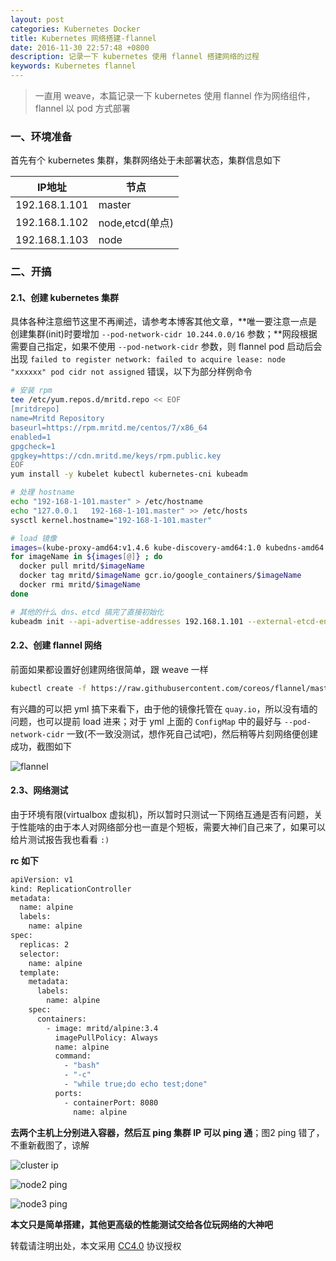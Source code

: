 ```yaml
---
layout: post
categories: Kubernetes Docker
title: Kubernetes 网络搭建-flannel
date: 2016-11-30 22:57:48 +0800
description: 记录一下 kubernetes 使用 flannel 搭建网络的过程
keywords: Kubernetes flannel
---
```


> 一直用 weave，本篇记录一下 kubernetes 使用 flannel 作为网络组件，flannel 以 pod 方式部署

### 一、环境准备

首先有个 kubernetes 集群，集群网络处于未部署状态，集群信息如下

|IP地址|节点|
|------|-----|
|192.168.1.101|master|
|192.168.1.102|node,etcd(单点)|
|192.168.1.103|node|

### 二、开搞

#### 2.1、创建 kubernetes 集群

具体各种注意细节这里不再阐述，请参考本博客其他文章，**唯一要注意一点是创建集群(init)时要增加 `--pod-network-cidr 10.244.0.0/16` 参数；**网段根据需要自己指定，如果不使用 `--pod-network-cidr`  参数，则 flannel pod 启动后会出现 `failed to register network: failed to acquire lease: node "xxxxxx" pod cidr not assigned` 错误，以下为部分样例命令

``` sh
# 安装 rpm
tee /etc/yum.repos.d/mritd.repo << EOF
[mritdrepo]
name=Mritd Repository
baseurl=https://rpm.mritd.me/centos/7/x86_64
enabled=1
gpgcheck=1
gpgkey=https://cdn.mritd.me/keys/rpm.public.key
EOF
yum install -y kubelet kubectl kubernetes-cni kubeadm

# 处理 hostname
echo "192-168-1-101.master" > /etc/hostname
echo "127.0.0.1   192-168-1-101.master" >> /etc/hosts
sysctl kernel.hostname="192-168-1-101.master"

# load 镜像
images=(kube-proxy-amd64:v1.4.6 kube-discovery-amd64:1.0 kubedns-amd64:1.7 kube-scheduler-amd64:v1.4.6 kube-controller-manager-amd64:v1.4.6 kube-apiserver-amd64:v1.4.6 etcd-amd64:2.2.5 kube-dnsmasq-amd64:1.3 exechealthz-amd64:1.1 pause-amd64:3.0 kubernetes-dashboard-amd64:v1.4.1)
for imageName in ${images[@]} ; do
  docker pull mritd/$imageName
  docker tag mritd/$imageName gcr.io/google_containers/$imageName
  docker rmi mritd/$imageName
done

# 其他的什么 dns、etcd 搞完了直接初始化
kubeadm init --api-advertise-addresses 192.168.1.101 --external-etcd-endpoints http://192.168.1.102:2379 --use-kubernetes-version v1.4.6 --pod-network-cidr 10.244.0.0/16
```

#### 2.2、创建 flannel 网络

前面如果都设置好创建网络很简单，跟 weave 一样

``` sh
kubectl create -f https://raw.githubusercontent.com/coreos/flannel/master/Documentation/kube-flannel.yml
```

有兴趣的可以把 yml 搞下来看下，由于他的镜像托管在 `quay.io`，所以没有墙的问题，也可以提前 load 进来；对于 yml 上面的 `ConfigMap` 中的最好与 `--pod-network-cidr` 一致(不一致没测试，想作死自己试吧)，然后稍等片刻网络便创建成功，截图如下

![flannel](https://cdn.mritd.me/markdown/fh723.jpg)

#### 2.3、网络测试

由于环境有限(virtualbox 虚拟机)，所以暂时只测试一下网络互通是否有问题，关于性能啥的由于本人对网络部分也一直是个短板，需要大神们自己来了，如果可以给片测试报告我也看看 `:)`

**rc 如下**

``` sh
apiVersion: v1
kind: ReplicationController
metadata:
  name: alpine
  labels:
    name: alpine
spec:
  replicas: 2
  selector:
    name: alpine
  template:
    metadata:
      labels:
        name: alpine
    spec:
      containers:
        - image: mritd/alpine:3.4
          imagePullPolicy: Always
          name: alpine
          command: 
            - "bash" 
            - "-c"
            - "while true;do echo test;done"
          ports:
            - containerPort: 8080
              name: alpine
```

**去两个主机上分别进入容器，然后互 ping 集群 IP 可以 ping 通**；图2 ping 错了，不重新截图了，谅解

![cluster ip](https://cdn.mritd.me/markdown/x4i0j.jpg)

![node2 ping](https://cdn.mritd.me/markdown/v24ju.jpg)

![node3 ping](https://cdn.mritd.me/markdown/iukrh.jpg)

**本文只是简单搭建，其他更高级的性能测试交给各位玩网络的大神吧**


转载请注明出处，本文采用 [CC4.0](http://creativecommons.org/licenses/by-nc-nd/4.0/) 协议授权

